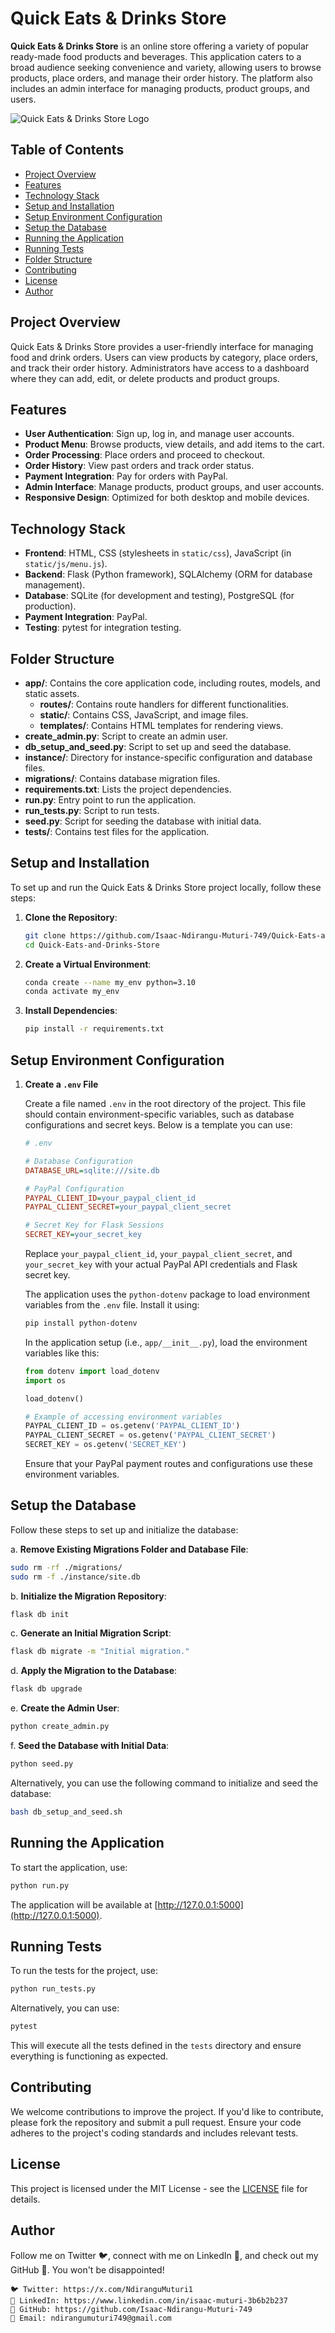 # Quick Eats & Drinks Store

**Quick Eats & Drinks Store** is an online store offering a variety of popular ready-made food products and beverages. This application caters to a broad audience seeking convenience and variety, allowing users to browse products, place orders, and manage their order history. The platform also includes an admin interface for managing products, product groups, and users.

![Quick Eats & Drinks Store Logo](app/static/images/homepage.png)

## Table of Contents

- [Project Overview](#project-overview)
- [Features](#features)
- [Technology Stack](#technology-stack)
- [Setup and Installation](#setup-and-installation)
- [Setup Environment Configuration](#setup-environment-configuration)
- [Setup the Database](#setup-the-database)
- [Running the Application](#running-the-application)
- [Running Tests](#running-tests)
- [Folder Structure](#folder-structure)
- [Contributing](#contributing)
- [License](#license)
- [Author](#author)

## Project Overview

Quick Eats & Drinks Store provides a user-friendly interface for managing food and drink orders. Users can view products by category, place orders, and track their order history. Administrators have access to a dashboard where they can add, edit, or delete products and product groups.

## Features

- **User Authentication**: Sign up, log in, and manage user accounts.
- **Product Menu**: Browse products, view details, and add items to the cart.
- **Order Processing**: Place orders and proceed to checkout.
- **Order History**: View past orders and track order status.
- **Payment Integration**: Pay for orders with PayPal.
- **Admin Interface**: Manage products, product groups, and user accounts.
- **Responsive Design**: Optimized for both desktop and mobile devices.

## Technology Stack

- **Frontend**: HTML, CSS (stylesheets in `static/css`), JavaScript (in `static/js/menu.js`).
- **Backend**: Flask (Python framework), SQLAlchemy (ORM for database management).
- **Database**: SQLite (for development and testing), PostgreSQL (for production).
- **Payment Integration**: PayPal.
- **Testing**: pytest for integration testing.

## Folder Structure

- **app/**: Contains the core application code, including routes, models, and static assets.
  - **routes/**: Contains route handlers for different functionalities.
  - **static/**: Contains CSS, JavaScript, and image files.
  - **templates/**: Contains HTML templates for rendering views.
- **create_admin.py**: Script to create an admin user.
- **db_setup_and_seed.py**: Script to set up and seed the database.
- **instance/**: Directory for instance-specific configuration and database files.
- **migrations/**: Contains database migration files.
- **requirements.txt**: Lists the project dependencies.
- **run.py**: Entry point to run the application.
- **run_tests.py**: Script to run tests.
- **seed.py**: Script for seeding the database with initial data.
- **tests/**: Contains test files for the application.

## Setup and Installation

To set up and run the Quick Eats & Drinks Store project locally, follow these steps:

1. **Clone the Repository**:

   ```bash
   git clone https://github.com/Isaac-Ndirangu-Muturi-749/Quick-Eats-and-Drinks-Store.git
   cd Quick-Eats-and-Drinks-Store
   ```

2. **Create a Virtual Environment**:

   ```bash
   conda create --name my_env python=3.10
   conda activate my_env
   ```

3. **Install Dependencies**:

   ```bash
   pip install -r requirements.txt
   ```

## Setup Environment Configuration

1. **Create a `.env` File**

   Create a file named `.env` in the root directory of the project. This file should contain environment-specific variables, such as database configurations and secret keys. Below is a template you can use:

   ```ini
   # .env

   # Database Configuration
   DATABASE_URL=sqlite:///site.db

   # PayPal Configuration
   PAYPAL_CLIENT_ID=your_paypal_client_id
   PAYPAL_CLIENT_SECRET=your_paypal_client_secret

   # Secret Key for Flask Sessions
   SECRET_KEY=your_secret_key
   ```

   Replace `your_paypal_client_id`, `your_paypal_client_secret`, and `your_secret_key` with your actual PayPal API credentials and Flask secret key.

   The application uses the `python-dotenv` package to load environment variables from the `.env` file. Install it using:

   ```bash
   pip install python-dotenv
   ```

   In the application setup (i.e., `app/__init__.py`), load the environment variables like this:

   ```python
   from dotenv import load_dotenv
   import os

   load_dotenv()

   # Example of accessing environment variables
   PAYPAL_CLIENT_ID = os.getenv('PAYPAL_CLIENT_ID')
   PAYPAL_CLIENT_SECRET = os.getenv('PAYPAL_CLIENT_SECRET')
   SECRET_KEY = os.getenv('SECRET_KEY')
   ```

   Ensure that your PayPal payment routes and configurations use these environment variables.

## Setup the Database

Follow these steps to set up and initialize the database:

a. **Remove Existing Migrations Folder and Database File**:

   ```bash
   sudo rm -rf ./migrations/
   sudo rm -f ./instance/site.db
   ```

b. **Initialize the Migration Repository**:

   ```bash
   flask db init
   ```

c. **Generate an Initial Migration Script**:

   ```bash
   flask db migrate -m "Initial migration."
   ```

d. **Apply the Migration to the Database**:

   ```bash
   flask db upgrade
   ```

e. **Create the Admin User**:

   ```bash
   python create_admin.py
   ```

f. **Seed the Database with Initial Data**:

   ```bash
   python seed.py
   ```

   Alternatively, you can use the following command to initialize and seed the database:

   ```bash
   bash db_setup_and_seed.sh
   ```

## Running the Application

To start the application, use:

   ```bash
   python run.py
   ```

   The application will be available at [http://127.0.0.1:5000](http://127.0.0.1:5000).

## Running Tests

To run the tests for the project, use:

   ```bash
   python run_tests.py
   ```

   Alternatively, you can use:

   ```bash
   pytest
   ```

   This will execute all the tests defined in the `tests` directory and ensure everything is functioning as expected.


## Contributing

We welcome contributions to improve the project. If you'd like to contribute, please fork the repository and submit a pull request. Ensure your code adheres to the project's coding standards and includes relevant tests.

## License

This project is licensed under the MIT License - see the [LICENSE](LICENSE) file for details.

## Author

Follow me on Twitter 🐦, connect with me on LinkedIn 🔗, and check out my GitHub 🐙. You won't be disappointed!

    🐦 Twitter: https://x.com/NdiranguMuturi1
    💼 LinkedIn: https://www.linkedin.com/in/isaac-muturi-3b6b2b237
    🔗 GitHub: https://github.com/Isaac-Ndirangu-Muturi-749
    📧 Email: ndirangumuturi749@gmail.com
